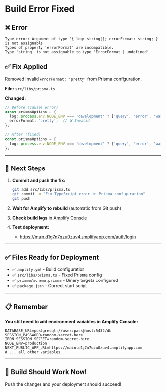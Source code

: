# Build Error Fixed

## ❌ Error

```
Type error: Argument of type '{ log: string[]; errorFormat: string; }' is not assignable
Types of property 'errorFormat' are incompatible.
Type 'string' is not assignable to type 'ErrorFormat | undefined'.
```

## ✅ Fix Applied

Removed invalid `errorFormat: 'pretty'` from Prisma configuration.

**File:** `src/libs/prisma.ts`

**Changed:**
```typescript
// Before (causes error)
const prismaOptions = {
  log: process.env.NODE_ENV === 'development' ? ['query', 'error', 'warn'] : ['error'],
  errorFormat: 'pretty',  // ❌ Invalid
};

// After (fixed)
const prismaOptions = {
  log: process.env.NODE_ENV === 'development' ? ['query', 'error', 'warn'] : ['error'],
};
```

---

## 🚀 Next Steps

1. **Commit and push the fix:**
   ```bash
   git add src/libs/prisma.ts
   git commit -m "Fix TypeScript error in Prisma configuration"
   git push
   ```

2. **Wait for Amplify to rebuild** (automatic from Git push)

3. **Check build logs** in Amplify Console

4. **Test deployment:**
   - https://main.d1g7n7qzu0zuv4.amplifyapp.com/auth/login

---

## ✅ Files Ready for Deployment

- ✅ `amplify.yml` - Build configuration
- ✅ `src/libs/prisma.ts` - Fixed Prisma config
- ✅ `prisma/schema.prisma` - Binary targets configured
- ✅ `package.json` - Correct start script

---

## 📋 Remember

**You still need to add environment variables in Amplify Console:**

```env
DATABASE_URL=postgresql://user:pass@host:5432/db
SESSION_PASSWORD=random-secret-here
IRON_SESSION_SECRET=random-secret-here
NODE_ENV=production
NEXT_PUBLIC_APP_URL=https://main.d1g7n7qzu0zuv4.amplifyapp.com
# ... all other variables
```

---

## 🎉 Build Should Work Now!

Push the changes and your deployment should succeed!

